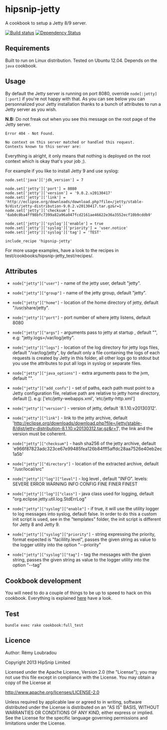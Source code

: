 # hipsnip-jetty

A cookbook to setup a Jetty 8/9 server.

[![Build status](https://api.travis-ci.org/hipsnip-cookbooks/jetty.png)](https://travis-ci.org/hipsnip-cookbooks/jetty) [![Dependency Status](https://gemnasium.com/hipsnip-cookbooks/jetty.png)](https://gemnasium.com/hipsnip-cookbooks/jetty)

## Requirements

Built to run on Linux distribution. Tested on Ubuntu 12.04.
Depends on the `java` cookbook.

## Usage

By default the Jetty server is running on port 8080, override `node[:jetty][:port]` if you're not happy with that.
As you can see below you can personnalized your Jetty installation thanks to a bunch of attributes to run a Jetty server as you wish.

__N.B:__ Do not freak out when you see this message on the root page of the Jetty server.

	Error 404 - Not Found.

	No context on this server matched or handled this request.
	Contexts known to this server are:

Everything is alright, it only means that nothing is deployed on the root context which is okay that's your job ;).

For example if you like to install Jetty 9 and use syslog:

	node.set['java']['jdk_version'] = 7

	node.set['jetty']['port'] = 8080
	node.set['jetty']['version'] = '9.0.2.v20130417'
	node.set['jetty']['link'] = 'http://eclipse.org/downloads/download.php?file=/jetty/stable-9/dist/jetty-distribution-9.0.2.v20130417.tar.gz&r=1'
	node.set['jetty']['checksum'] = '6ab0c0ba4ff98bfc7399a82a96a047fcd2161ae46622e36a3552ecf10b9cddb9'

	node.set['jetty']['syslog']['enable'] = true
	node.set['jetty']['syslog']['priority'] = 'user.notice'
	node.set['jetty']['syslog']['tag'] = 'TEST'

	include_recipe 'hipsnip-jetty'

For more usage examples, have a look to the recipes in test/cookbooks/hipsnip-jetty_test/recipes/.

## Attributes

* `node["jetty"]["user"]` - name of the jetty user, default "jetty".
* `node["jetty"]["group"]` - name of the jetty group, default "jetty".
* `node["jetty"]["home"]` - location of the home directory of jetty, default "/usr/share/jetty".
* `node["jetty"]["port"]` - port number of where jetty listens, default 8080
* `node["jetty"]["args"]` - arguments pass to jetty at startup , default "", e.g: "jetty.logs=/var/log/jetty".
* `node["jetty"]["logs"]` - location of the log directory for jetty logs files, default "/var/log/jetty", by default only a file containing the logs of each requests is created by Jetty in this folder, all other logs go to stdout but you use the attributes to put all logs in syslog or separate files.
* `node["jetty"]["java_options"]` - extra arguments pass to the jvm, default "".

* `node["jetty"]["add_confs"]` - set of paths, each path must point to a Jetty configuration file, relative path are relative to jetty home directory, default []. e.g: ['etc/jetty-webapps.xml', 'etc/jetty-http.xml']

* `node["jetty"]["version"]`	- version of jetty, default '8.1.10.v20130312'.
* `node["jetty"]["link"]` - link to the jetty archive, default 'http://eclipse.org/downloads/download.php?file=/jetty/stable-8/dist/jetty-distribution-8.1.10.v20130312.tar.gz&r=1', the link and the version must be coherent.
* `node["jetty"]["checksum"]` - hash sha256 of the jetty archive, default 'e966f87823adc323ce67e99485fea126b84fff5affdc28aa7526e40eb2ec1a5b'
* `node["jetty"]["directory"]` - location of the extracted archive, default "/usr/local/src"

* `node["jetty"]["log"]["level"]`  - log level , default "INFO". levels: SEVERE ERROR WARNING INFO CONFIG FINE FINER FINEST
* `node["jetty"]["log"]["class"]` - java class used for logging, default "org.eclipse.jetty.util.log.StdErrLog"

* `node["jetty"]["syslog"]["enable"]` - if true, it will use the utility logger to log messages into syslog, default false. In order to do this a custom init script is used, see in the "templates" folder, the init script is different for Jetty 8 and Jetty 9.
* `node["jetty"]["syslog"]["priority"]` - string expressing the priority, format expected is "facilility.level", passes the given string as value to the logger utility into the option "--priority"
* `node["jetty"]["syslog"]["tag"]` - tag the messages with the given string, passes the given string as value to the logger utility into the option "--tag"


## Cookbook development

You will need to do a couple of things to be up to speed to hack on this cookbook.
Everything is explained [here](https://github.com/hipsnip-cookbooks/cookbook-development) have a look.

## Test

	bundle exec rake cookbook:full_test


## Licence

Author: Rémy Loubradou

Copyright 2013 HipSnip Limited

Licensed under the Apache License, Version 2.0 (the "License");
you may not use this file except in compliance with the License.
You may obtain a copy of the License at

http://www.apache.org/licenses/LICENSE-2.0

Unless required by applicable law or agreed to in writing, software
distributed under the License is distributed on an "AS IS" BASIS,
WITHOUT WARRANTIES OR CONDITIONS OF ANY KIND, either express or implied.
See the License for the specific language governing permissions and
limitations under the License.